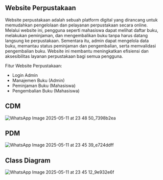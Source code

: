 ## Website Perpustakaan

Website perpustakaan adalah sebuah platform digital yang dirancang untuk memudahkan pengelolaan dan pelayanan perpustakaan secara online. Melalui website ini, pengguna seperti mahasiswa dapat melihat daftar buku, melakukan peminjaman, dan mengembalikan buku tanpa harus datang langsung ke perpustakaan. Sementara itu, admin dapat mengelola data buku, memantau status peminjaman dan pengembalian, serta memvalidasi pengembalian buku. Website ini membantu meningkatkan efisiensi dan aksesibilitas layanan perpustakaan bagi semua pengguna. 

Fitur Website Perpustakaan:

- Login Admin
- Manajemen Buku (Admin)
- Peminjaman Buku (Mahasiswa)
- Pengembalian Buku (Mahasiswa)

## CDM

![WhatsApp Image 2025-05-11 at 23 48 50_7398b2ea](https://github.com/user-attachments/assets/44b7b0ca-692a-4b19-8822-b66f9cb200be)


## PDM
![WhatsApp Image 2025-05-11 at 23 45 39_e724ddff](https://github.com/user-attachments/assets/557c29e3-e853-4303-9e12-73793851b910)


## Class Diagram
![WhatsApp Image 2025-05-11 at 23 45 12_9e932e6f](https://github.com/user-attachments/assets/f931891a-0613-4b7e-948b-07e36e7b1efc)

